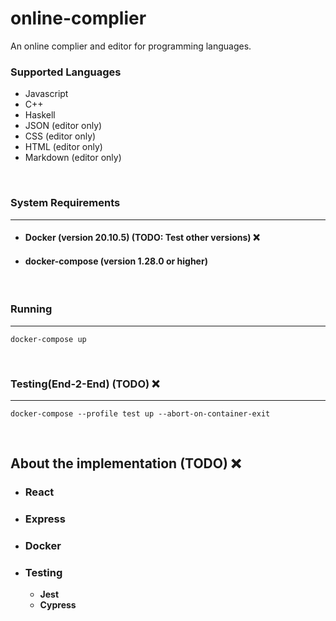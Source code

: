 # online-complier
An online complier and editor for programming languages.

### Supported Languages

* Javascript
* C++
* Haskell
* JSON (editor only)
* CSS (editor only)
* HTML (editor only)
* Markdown (editor only)

<br>

### System Requirements
<hr>

- #### Docker (version 20.10.5) (TODO: Test other versions) ❌
- #### docker-compose (version 1.28.0 or higher)

<br>

### Running
<hr>

```
docker-compose up
```
<br>

### Testing(End-2-End) (TODO) ❌
<hr>

```
docker-compose --profile test up --abort-on-container-exit
```
<br>

## About the implementation (TODO) ❌

- ### React

- ### Express

- ### Docker

- ### Testing
  * **Jest**
  * **Cypress**

